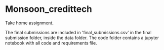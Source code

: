 # Monsoon_credittech
Take home assignment. 

The final submissions are included in 'final_submissions.csv' in the final submission folder, inside the data folder. 
The code folder contains a jupyter notebook with all code and requirements file. 
